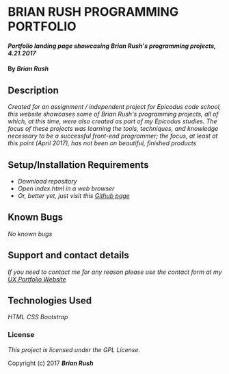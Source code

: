 # BRIAN RUSH PROGRAMMING PORTFOLIO

#### _Portfolio landing page showcasing Brian Rush's programming projects, 4.21.2017_

#### By _**Brian Rush**_

## Description

_Created for an assignment / independent project for Epicodus code school, this website showcases some of Brian Rush's programming projects, all of which, at this time, were also created as part of my Epicodus studies. The focus of these projects was learning the tools, techniques, and knowledge necessary to be a successful front-end programmer; the focus, at least at this point (April 2017), has not been on beautiful, finished products_

## Setup/Installation Requirements

* _Download repository_
* _Open index.html in a web browser_
* _Or, better yet, just visit this [Github page](Brian-Rush.github.io/portfolio)_

## Known Bugs

_No known bugs_

## Support and contact details

_If you need to contact me for any reason please use the contact form at my [UX Portfolio Website](http://www.whoisbrianrush.com/contact/)_

## Technologies Used

_HTML_
_CSS_
_Bootstrap_

### License

_This project is licensed under the GPL License._

Copyright (c) 2017 **_Brian Rush_**
